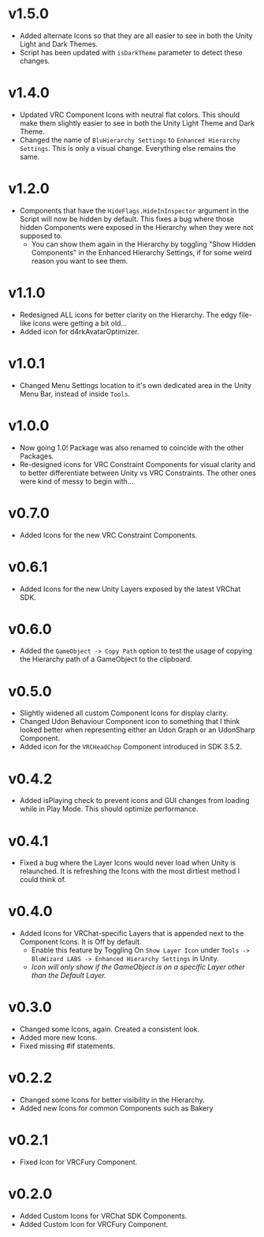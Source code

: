 # v1.5.0
- Added alternate Icons so that they are all easier to see in both the Unity Light and Dark Themes.
- Script has been updated with `isDarkTheme` parameter to detect these changes.

# v1.4.0
- Updated VRC Component Icons with neutral flat colors. This should make them slightly easier to see in both the Unity Light Theme and Dark Theme.
- Changed the name of `BluHierarchy Settings` to `Enhanced Hierarchy Settings`. This is only a visual change. Everything else remains the same.

# v1.2.0
- Components that have the `HideFlags.HideInInspector` argument in the Script will now be hidden by default. This fixes a bug where those hidden Components were exposed in the Hierarchy when they were not supposed to.
  - You can show them again in the Hierarchy by toggling "Show Hidden Components" in the Enhanced Hierarchy Settings, if for some weird reason you want to see them.

# v1.1.0
- Redesigned ALL icons for better clarity on the Hierarchy. The edgy file-like icons were getting a bit old...
- Added icon for d4rkAvatarOptimizer.

# v1.0.1
- Changed Menu Settings location to it's own dedicated area in the Unity Menu Bar, instead of inside `Tools`.

# v1.0.0
- Now going 1.0! Package was also renamed to coincide with the other Packages.
- Re-designed icons for VRC Constraint Components for visual clarity and to better differentiate between Unity vs VRC Constraints. The other ones were kind of messy to begin with...

# v0.7.0
- Added Icons for the new VRC Constraint Components.

# v0.6.1
- Added Icons for the new Unity Layers exposed by the latest VRChat SDK.

# v0.6.0
- Added the `GameObject -> Copy Path` option to test the usage of copying the Hierarchy path of a GameObject to the clipboard.

# v0.5.0
- Slightly widened all custom Component Icons for display clarity.
- Changed Udon Behaviour Component icon to something that I think looked better when representing either an Udon Graph or an UdonSharp Component.
- Added icon for the `VRCHeadChop` Component introduced in SDK 3.5.2.

# v0.4.2
- Added isPlaying check to prevent icons and GUI changes from loading while in Play Mode. This should optimize performance.

# v0.4.1
- Fixed a bug where the Layer Icons would never load when Unity is relaunched. It is refreshing the Icons with the most dirtiest method I could think of.

# v0.4.0
- Added Icons for VRChat-specific Layers that is appended next to the Component Icons. It is Off by default.
    - Enable this feature by Toggling On `Show Layer Icon` under `Tools -> BluWizard LABS -> Enhanced Hierarchy Settings` in Unity.
    - *Icon will only show if the GameObject is on a specific Layer other than the Default Layer.*

# v0.3.0
- Changed some Icons, again. Created a consistent look.
- Added more new Icons.
- Fixed missing #if statements.

# v0.2.2
- Changed some Icons for better visibility in the Hierarchy.
- Added new Icons for common Components such as Bakery

# v0.2.1
- Fixed Icon for VRCFury Component.

# v0.2.0
- Added Custom Icons for VRChat SDK Components.
- Added Custom Icon for VRCFury Component.